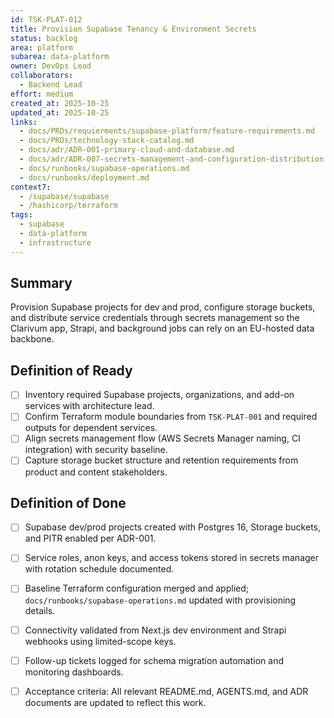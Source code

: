 ```yaml
---
id: TSK-PLAT-012
title: Provision Supabase Tenancy & Environment Secrets
status: backlog
area: platform
subarea: data-platform
owner: DevOps Lead
collaborators:
  - Backend Lead
effort: medium
created_at: 2025-10-25
updated_at: 2025-10-25
links:
  - docs/PRDs/requierments/supabase-platform/feature-requirements.md
  - docs/PRDs/technology-stack-catalog.md
  - docs/adr/ADR-001-primary-cloud-and-database.md
  - docs/adr/ADR-007-secrets-management-and-configuration-distribution.md
  - docs/runbooks/supabase-operations.md
  - docs/runbooks/deployment.md
context7:
  - /supabase/supabase
  - /hashicorp/terraform
tags:
  - supabase
  - data-platform
  - infrastructure
---
```


## Summary
Provision Supabase projects for dev and prod, configure storage buckets, and distribute service credentials through secrets management so the Clarivum app, Strapi, and background jobs can rely on an EU-hosted data backbone.

## Definition of Ready
- [ ] Inventory required Supabase projects, organizations, and add-on services with architecture lead.
- [ ] Confirm Terraform module boundaries from `TSK-PLAT-001` and required outputs for dependent services.
- [ ] Align secrets management flow (AWS Secrets Manager naming, CI integration) with security baseline.
- [ ] Capture storage bucket structure and retention requirements from product and content stakeholders.

## Definition of Done
- [ ] Supabase dev/prod projects created with Postgres 16, Storage buckets, and PITR enabled per ADR-001.
- [ ] Service roles, anon keys, and access tokens stored in secrets manager with rotation schedule documented.
- [ ] Baseline Terraform configuration merged and applied; `docs/runbooks/supabase-operations.md` updated with provisioning details.
- [ ] Connectivity validated from Next.js dev environment and Strapi webhooks using limited-scope keys.
- [ ] Follow-up tickets logged for schema migration automation and monitoring dashboards.
- [ ] Acceptance criteria: All relevant README.md, AGENTS.md, and ADR documents are updated to reflect this work.

